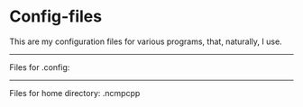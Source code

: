 # Config-files
This are my configuration files for various programs, that, naturally, I use.

-----------------------------------------------------------------------------

Files for .config:

-----------------------------------------------------------------------------

Files for home directory:
.ncmpcpp
